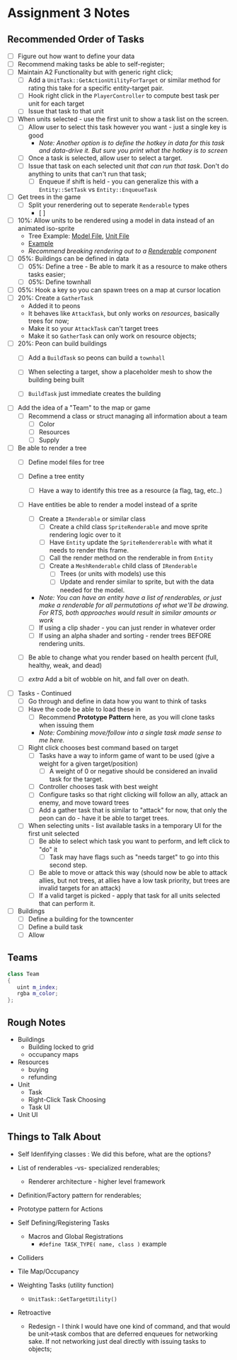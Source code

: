 Assignment 3 Notes
=======

## Recommended Order of Tasks

- [ ] Figure out how want to define your data
- [ ] Recommend making tasks be able to self-register; 
- [ ] Maintain A2 Functionality but with generic right click; 
    - [ ] Add a `UnitTask::GetActionUtilityForTarget` or similar method for rating this take for a specific entity-target pair. 
    - [ ] Hook right click in the `PlayerController` to compute best task per unit for each target
    - [ ] Issue that task to that unit
- [ ] When units selected - use the first unit to show a task list on the screen.
    - [ ] Allow user to select this task however you want - just a single key is good
        - *Note: Another option is to define the hotkey in data for this task and data-drive it.  But sure you print what the hotkey is to screen*
    - [ ] Once a task is selected, allow user to select a target.
    - [ ] Issue that task on each selected unit *that can run that task*.  Don't do anything to units that can't run that task; 
        - [ ] Enqueue if shift is held - you can generalize this with a `Entity::SetTask` vs `Entity::EnqueueTask`
- [ ] Get trees in the game
    - [ ] Split your renerdering out to seperate `Renderable` types
        - [ ] 
        
- [ ] 10%: Allow units to be rendered using a model in data instead of an animated iso-sprite
    - Tree Example: [Model File](./examples/foliage_models.xml), [Unit File](./examples/foliage_units.xml)
    - [Example](./examples/humans.a3.xml)
    - *Recommend breaking rendering out to a [Renderable](./notes/renderable.md) component*
- [ ] 05%: Buildings can be defined in data
    - [ ] 05%: Define a tree
          - Be able to mark it as a resource to make others tasks easier;
    - [ ] 05%: Define townhall
- [ ] 05%: Hook a key so you can spawn trees on a map at cursor location
- [ ] 20%: Create a `GatherTask`
    - Added it to peons
    - It behaves like `AttackTask`, but only works on *resources*, basically trees for now; 
    - Make it so your `AttackTask` can't target trees
    - Make it so `GatherTask` can only work on resource objects; 
- [ ] 20%: Peon can build buildings
    - [ ] Add a `BuildTask` so peons can build a `townhall` 
    - [ ] When selecting a target, show a placeholder mesh to show the building being built
    - [ ] `BuildTask` just immediate creates the building


- [ ] Add the idea of a "Team" to the map or game
    - [ ] Recommend a class or struct managing all information about a team
       - [ ] Color
       - [ ] Resources
       - [ ] Supply
- [ ] Be able to render a tree
    - [ ] Define model files for tree
    - [ ] Define a tree entity
        - [ ] Have a way to identify this tree as a resource (a flag, tag, etc..)
    - [ ] Have entities be able to render a model instead of a sprite
        - [ ] Create a `IRenderable` or similar class
            - [ ] Create a child class `SpriteRenderable` and move sprite rendering logic over to it
            - [ ] Have `Entity` update the `SpriteRendererable` with what it needs to render this frame. 
            - [ ] Call the render method on the renderable in from `Entity`
            - [ ] Create a `MeshRenderable` child class of `IRenderable`
                - [ ] Trees (or units with models) use this
                - [ ] Update and render similar to sprite, but with the data needed for the model. 
        - *Note: You can have an entity have a list of renderables, or just make a renderable 
           for all permutations of what we'll be drawing.  For RTS, both approaches would result in 
           similar amounts or work* 

        - [ ] If using a clip shader - you can just render in whatever order
        - [ ] If using an alpha shader and sorting - render trees BEFORE rendering units.
    - [ ] Be able to change what you render based on health percent (full, healthy, weak, and dead)
    - [ ] *extra* Add a bit of wobble on hit, and fall over on death. 
- [ ] Tasks - Continued
    - [ ] Go through and define in data how you want to think of tasks
    - [ ] Have the code be able to load these in
        - [ ] Recommend **Prototype Pattern** here, as you will clone tasks when issuing them
        - *Note: Combining move/follow into a single task made sense to me here.*
    - [ ] Right click chooses best command based on target
        - [ ] Tasks have a way to inform game of want to be used (give a weight for a given target/position)
            - [ ] A weight of 0 or negative should be considered an invalid task for the target.
        - [ ] Controller chooses task with best weight
        - [ ] Configure tasks so that right clicking will follow an ally, attack an enemy, and move toward trees
        - [ ] Add a gather task that is similar to "attack" for now, that only the peon can do - have it be able to target trees.
    - [ ] When selecting units - list available tasks in a temporary UI for the first unit selected
        - [ ] Be able to select which task you want to perform, and left click to "do" it
            - [ ] Task may have flags such as "needs target" to go into this second step.  
        - [ ] Be able to move or attack this way (should now be able to attack allies, but not trees, at allies have a low task priority, but trees are invalid targets for an attack)
        - [ ] If a valid target is picked - apply that task for all units selected that can perform it.
- [ ] Buildings
    - [ ] Define a building for the towncenter
    - [ ] Define a build task 
    - [ ] Allow 

## Teams
```cpp
class Team 
{
   uint m_index;
   rgba m_color;  
};
```

## Rough Notes
- Buildings
  - Building locked to grid
  - occupancy maps
- Resources
  - buying
  - refunding
- Unit
  - Task
  - Right-Click Task Choosing
  - Task UI
- Unit UI

## Things to Talk About
- Self Idenfifying classes : We did this before, what are the options?
- List of renderables -vs- specialized renderables; 
  - Renderer architecture - higher level framework 
- Definition/Factory pattern for renderables; 
- Prototype pattern for Actions
- Self Defining/Registering Tasks
  - Macros and Global Registrations
    - `#define TASK_TYPE( name, class )` example
- Colliders
- Tile Map/Occupancy
- Weighting Tasks (utility function)
  - `UnitTask::GetTargetUtility()`

- Retroactive
  - Redesign - I think I would have one kind of command, and that would be unit->task combos that are deferred enqueues for networking sake.  If not networking just deal directly with issuing tasks to objects; 